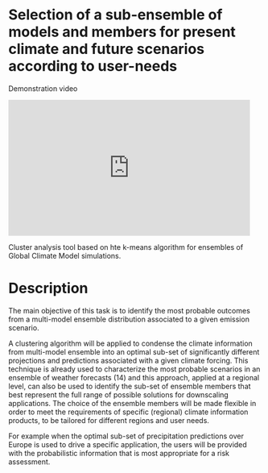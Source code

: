 # Selection of a sub-ensemble of models and members for present climate and future scenarios according to user-needs

Demonstration video

<iframe width="480" height="270" src="https://www.youtube.com/embed/MktvzcvflL8" frameborder="0" gesture="media" allow="encrypted-media" allowfullscreen></iframe>

Cluster analysis tool based on hte k-means algorithm for ensembles of Global Climate Model simulations.

# Description
The main objective of this task is to identify the most probable outcomes from a multi-model ensemble distribution associated to a given emission scenario. 

A clustering algorithm will be applied to condense the climate information from multi-model ensemble into an optimal sub-set of significantly different projections and predictions associated with a given climate forcing. 
This technique is already used to characterize the most probable scenarios in an ensemble of weather forecasts (14) and this approach, applied at a regional level, can also be used to identify the sub-set of ensemble members that best represent the full range of possible solutions for downscaling applications. 
The choice of the ensemble members will be made flexible in order to meet the requirements of specific (regional) climate information products, to be tailored for different regions and user needs. 

For example when the optimal sub-set of precipitation predictions over Europe is used to drive a specific application, the users will be provided with the probabilistic information that is most appropriate for a risk assessment.
